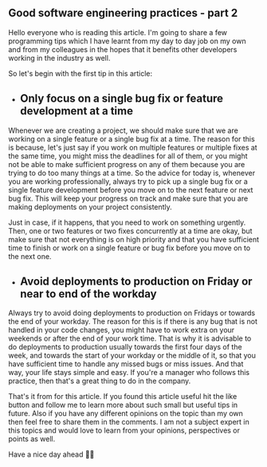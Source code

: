 ## Good software engineering practices -  part 2

Hello everyone who is reading this article. I'm going to share a few programming tips which I have learnt from my day to day job on my own and from my colleagues in the hopes that it benefits other developers working in the industry as well.

So let's begin with the first tip in this article:

- ## Only focus on a single bug fix or feature development at a time

Whenever we are creating a project, we should make sure that we are working on a single feature or a single bug fix at a time. The reason for this is because, let's just say if you work on multiple features or multiple fixes at the same time, you might miss the deadlines for all of them, or you might not be able to make sufficient progress on any of them because you are trying to do too many things at a time. So the advice for today is, whenever you are working professionally, always try to pick up a single bug fix or a single feature development before you move on to the next feature or next bug fix. This will keep your progress on track and make sure that you are making deployments on your project consistently.

Just in case, if it happens, that you need to work on something urgently. Then, one or two features or two fixes concurrently at a time are okay, but make sure that not everything is on high priority and that you have sufficient time to finish or work on a single feature or bug fix before you move on to the next one.

- ## Avoid deployments to production on Friday or near to end of the workday

Always try to avoid doing deployments to production on Fridays or towards the end of your workday. The reason for this is if there is any bug that is not handled in your code changes, you might have to work extra on your weekends or after the end of your work time. That is why it is advisable to do deployments to production usually towards the first four days of the week, and towards the start of your workday or the middle of it, so that you have sufficient time to handle any missed bugs or miss issues. And that way, your life stays simple and easy. If you're a manager who follows this practice, then that's a great thing to do in the company.

That's it from for this article. If you found this article useful hit the like button and follow me to learn more about such small but useful tips in future. Also if you have any different opinions on the topic than my own then feel free to share them in the comments. I am not a subject expert in this topics and would love to learn from your opinions, perspectives or points as well.

Have a nice day ahead 👋🏽



